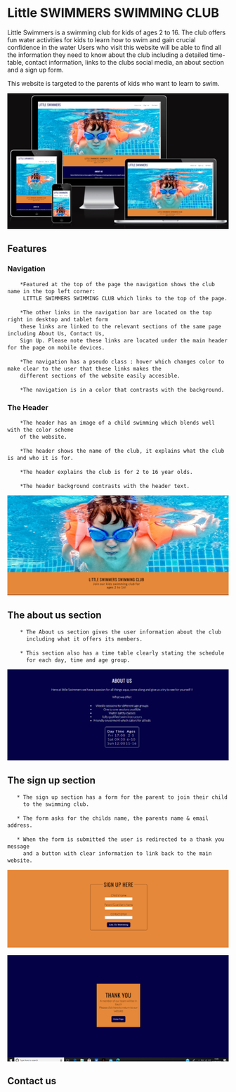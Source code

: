  # Little SWIMMERS SWIMMING CLUB

 Little Swimmers is a swimming club for kids of ages 2 to 16.
 The club offers fun water activities for kids to learn how to swim and gain crucial confidence in the water
 Users who visit this website will be able to find all the information they need to know about the club
 including a detailed time-table, contact information, links to the clubs social media, an about section
 and a sign up form.
 
 This website is targeted to the parents of kids who want to learn to swim.

 ![Image showing my website across multiple screens](assets/images/Am%20i%20responsive.PNG)

 ## Features

 ### Navigation
        
        *Featured at the top of the page the navigation shows the club name in the top left corner:
         LITTLE SWIMMERS SWIMMING CLUB which links to the top of the page.

        *The other links in the navigation bar are located on the top right in desktop and tablet form
        these links are linked to the relevant sections of the same page including About Us, Contact Us,
        Sign Up. Please note these links are located under the main header for the page on mobile devices.

        *The navigation has a pseudo class : hover which changes color to make clear to the user that these links makes the 
        different sections of the website easily accesible.

        *The navigation is in a color that contrasts with the background.

### The Header
        
        *The header has an image of a child swimming which blends well with the color scheme 
        of the website.

        *The header shows the name of the club, it explains what the club is and who it is for.

        *The header explains the club is for 2 to 16 year olds.

        *The header background contrasts with the header text.

![Image of a child swimming](assets/images/header.PNG)        

## The about us section
        
        * The About us section gives the user information about the club
          including what it offers its members.

        * This section also has a time table clearly stating the schedule
          for each day, time and age group.   

![Screenshot of about us section](assets/images/about%20us%20section.PNG)

## The sign up section

       * The sign up section has a form for the parent to join their child
         to the swimming club.

       * The form asks for the childs name, the parents name & email address.

       * When the form is submitted the user is redirected to a thank you message
         and a button with clear information to link back to the main website. 

![Screenshot of sign up section](assets/images/sign%20up%20form.PNG)

![Screenshot of thank you message](assets/images/form%20thank%20you.PNG)

## Contact us